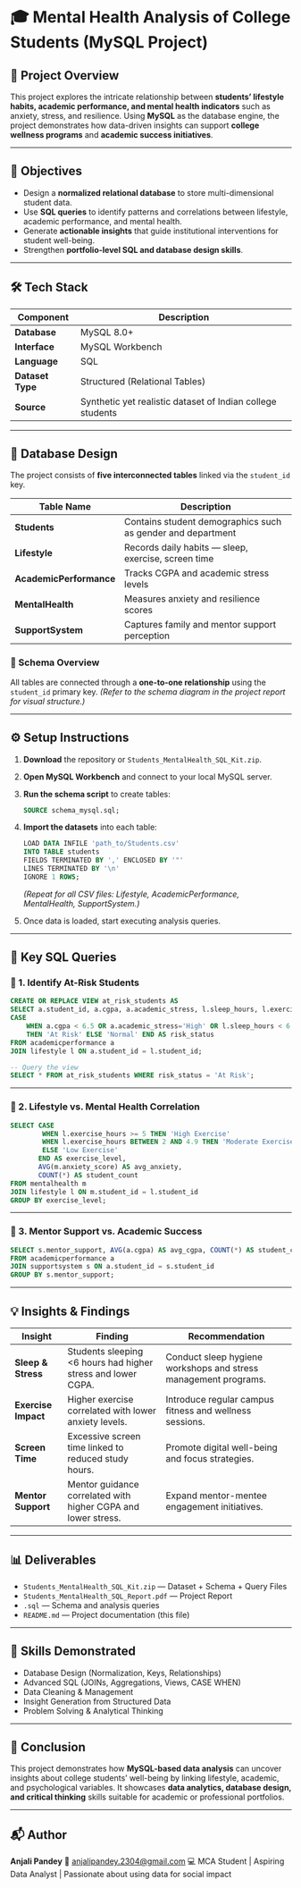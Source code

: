 # 🎓 Mental Health Analysis of College Students (MySQL Project)

## 📘 Project Overview

This project explores the intricate relationship between **students’ lifestyle habits, academic performance, and mental health indicators** such as anxiety, stress, and resilience.
Using **MySQL** as the database engine, the project demonstrates how data-driven insights can support **college wellness programs** and **academic success initiatives**.

---

## 🎯 Objectives

* Design a **normalized relational database** to store multi-dimensional student data.
* Use **SQL queries** to identify patterns and correlations between lifestyle, academic performance, and mental health.
* Generate **actionable insights** that guide institutional interventions for student well-being.
* Strengthen **portfolio-level SQL and database design skills**.

---

## 🛠️ Tech Stack

| Component        | Description                                                |
| ---------------- | ---------------------------------------------------------- |
| **Database**     | MySQL 8.0+                                                 |
| **Interface**    | MySQL Workbench                                            |
| **Language**     | SQL                                                        |
| **Dataset Type** | Structured (Relational Tables)                             |
| **Source**       | Synthetic yet realistic dataset of Indian college students |

---

## 🧱 Database Design

The project consists of **five interconnected tables** linked via the `student_id` key.

| Table Name              | Description                                                 |
| ----------------------- | ----------------------------------------------------------- |
| **Students**            | Contains student demographics such as gender and department |
| **Lifestyle**           | Records daily habits — sleep, exercise, screen time         |
| **AcademicPerformance** | Tracks CGPA and academic stress levels                      |
| **MentalHealth**        | Measures anxiety and resilience scores                      |
| **SupportSystem**       | Captures family and mentor support perception               |

### 🔗 Schema Overview

All tables are connected through a **one-to-one relationship** using the `student_id` primary key.
*(Refer to the schema diagram in the project report for visual structure.)*

---

## ⚙️ Setup Instructions

1. **Download** the repository or `Students_MentalHealth_SQL_Kit.zip`.
2. **Open MySQL Workbench** and connect to your local MySQL server.
3. **Run the schema script** to create tables:

   ```sql
   SOURCE schema_mysql.sql;
   ```
4. **Import the datasets** into each table:

   ```sql
   LOAD DATA INFILE 'path_to/Students.csv'
   INTO TABLE students
   FIELDS TERMINATED BY ',' ENCLOSED BY '"'
   LINES TERMINATED BY '\n'
   IGNORE 1 ROWS;
   ```

   *(Repeat for all CSV files: Lifestyle, AcademicPerformance, MentalHealth, SupportSystem.)*
5. Once data is loaded, start executing analysis queries.

---

## 🧮 Key SQL Queries

### 🔹 1. Identify At-Risk Students

```sql
CREATE OR REPLACE VIEW at_risk_students AS
SELECT a.student_id, a.cgpa, a.academic_stress, l.sleep_hours, l.exercise_hours,
CASE
    WHEN a.cgpa < 6.5 OR a.academic_stress='High' OR l.sleep_hours < 6 OR l.exercise_hours < 1
    THEN 'At Risk' ELSE 'Normal' END AS risk_status
FROM academicperformance a
JOIN lifestyle l ON a.student_id = l.student_id;

-- Query the view
SELECT * FROM at_risk_students WHERE risk_status = 'At Risk';
```

---

### 🔹 2. Lifestyle vs. Mental Health Correlation

```sql
SELECT CASE
        WHEN l.exercise_hours >= 5 THEN 'High Exercise'
        WHEN l.exercise_hours BETWEEN 2 AND 4.9 THEN 'Moderate Exercise'
        ELSE 'Low Exercise'
       END AS exercise_level,
       AVG(m.anxiety_score) AS avg_anxiety,
       COUNT(*) AS student_count
FROM mentalhealth m
JOIN lifestyle l ON m.student_id = l.student_id
GROUP BY exercise_level;
```

---

### 🔹 3. Mentor Support vs. Academic Success

```sql
SELECT s.mentor_support, AVG(a.cgpa) AS avg_cgpa, COUNT(*) AS student_count
FROM academicperformance a
JOIN supportsystem s ON a.student_id = s.student_id
GROUP BY s.mentor_support;
```

---

## 💡 Insights & Findings

| Insight             | Finding                                                       | Recommendation                                                  |
| ------------------- | ------------------------------------------------------------- | --------------------------------------------------------------- |
| **Sleep & Stress**  | Students sleeping <6 hours had higher stress and lower CGPA.  | Conduct sleep hygiene workshops and stress management programs. |
| **Exercise Impact** | Higher exercise correlated with lower anxiety levels.         | Introduce regular campus fitness and wellness sessions.         |
| **Screen Time**     | Excessive screen time linked to reduced study hours.          | Promote digital well-being and focus strategies.                |
| **Mentor Support**  | Mentor guidance correlated with higher CGPA and lower stress. | Expand mentor-mentee engagement initiatives.                    |

---

## 📊 Deliverables

* `Students_MentalHealth_SQL_Kit.zip` — Dataset + Schema + Query Files
* `Students_MentalHealth_SQL_Report.pdf` — Project Report
* `.sql` — Schema and analysis queries
* `README.md` — Project documentation (this file)

---

## 🧠 Skills Demonstrated

* Database Design (Normalization, Keys, Relationships)
* Advanced SQL (JOINs, Aggregations, Views, CASE WHEN)
* Data Cleaning & Management
* Insight Generation from Structured Data
* Problem Solving & Analytical Thinking

---

## 🏁 Conclusion

This project demonstrates how **MySQL-based data analysis** can uncover insights about college students’ well-being by linking lifestyle, academic, and psychological variables.
It showcases **data analytics, database design, and critical thinking** skills suitable for academic or professional portfolios.

---

## 📬 Author

**Anjali Pandey**
📧 anjalipandey.2304@gmail.com
💻 MCA Student | Aspiring Data Analyst | Passionate about using data for social impact

